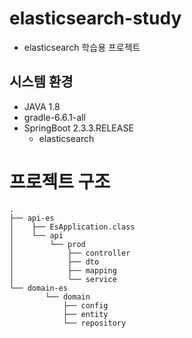 # elasticsearch-study
- elasticsearch 학습용 프로젝트

## __시스템 환경__
* JAVA 1.8
* gradle-6.6.1-all
* SpringBoot 2.3.3.RELEASE
    * elasticsearch

# 프로젝트 구조
```
.
├── api-es
│    ├── EsApplication.class
│    └── api
│        └── prod   
│            ├── controller
│            ├── dto
│            ├── mapping
│            └── service
└── domain-es
        └── domain
            ├── config
            ├── entity
            └── repository

 
```
